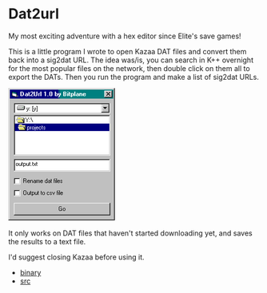 # Dat2url

My most exciting adventure with a hex editor since Elite's save games!

This is a little program I wrote to open Kazaa DAT files and convert them back
into a sig2dat URL. The idea was/is, you can search in K++ overnight for the
most popular files on the network, then double click on them all to export the
DATs. Then you run the program and make a list of sig2dat URLs.

![dat2url](dat2url.gif)

It only works on DAT files that haven't started downloading yet, and saves the
results to a text file.

I'd suggest closing Kazaa before using it.

* [binary](dat2url_b.zip)
* [src](dat2url_s.zip)